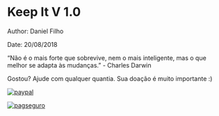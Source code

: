 
# Keep It V 1.0

Author: Daniel Filho

Date: 20/08/2018


“Não é o mais forte que sobrevive, nem o mais inteligente, mas o que melhor se adapta às mudanças.”  - Charles Darwin


Gostou? Ajude com qualquer quantia. Sua doação é muito importante :)

[![paypal](https://www.paypalobjects.com/en_US/i/btn/btn_donateCC_LG.gif)](https://www.paypal.com/cgi-bin/webscr?cmd=_donations&business=LVPGBGLEY6JSA&lc=BR&item_name=Daniel%20Filho&currency_code=USD&bn=PP%2dDonationsBF%3abtn_donateCC_LG%2egif%3aNonHostedGuest)

[![pagseguro](https://stc.pagseguro.uol.com.br/public/img/botoes/doacoes/164x37-doar-assina.gif)](https://pagseguro.uol.com.br/checkout/nc/nl/donation/sender-identification.jhtml?t=f3b5724a5fa5cf92674492020edfcba7bba2a5e044ce2fa8&e=true)
